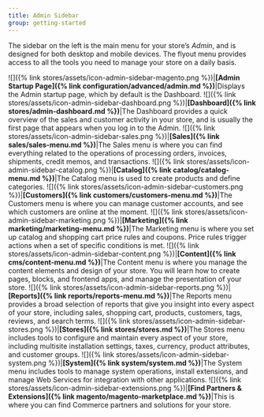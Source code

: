```yaml
---
title: Admin Sidebar
group: getting-started
---
```


The sidebar on the left is the main menu for your store’s _Admin_, and is designed for both desktop and mobile devices. The flyout menu provides access to all the tools you need to manage your store on a daily basis.

![]({% link stores/assets/icon-admin-sidebar-magento.png %})|**[Admin Startup Page]({% link configuration/advanced/admin.md %})**|Displays the Admin startup page, which by default is the Dashboard.
![]({% link stores/assets/icon-admin-sidebar-dashboard.png %})|**[Dashboard]({% link stores/admin-dashboard.md %})**|The Dashboard provides a quick overview of the sales and customer activity in your store, and is usually the first page that appears when you log in to the Admin.
![]({% link stores/assets/icon-admin-sidebar-sales.png %})|**[Sales]({% link sales/sales-menu.md %})**|The Sales menu is where you can find everything related to the operations of processing orders, invoices, shipments, credit memos, and transactions.
![]({% link stores/assets/icon-admin-sidebar-catalog.png %})|**[Catalog]({% link catalog/catalog-menu.md %})**|The Catalog menu is used to create products and define categories.
![]({% link stores/assets/icon-admin-sidebar-customers.png %})|**[Customers]({% link customers/customers-menu.md %})**|The Customers menu is where you can manage customer accounts, and see which customers are online at the moment.
![]({% link stores/assets/icon-admin-sidebar-marketing.png %})|**[Marketing]({% link marketing/marketing-menu.md %})**|The Marketing menu is where you set up catalog and shopping cart price rules and coupons. Price rules trigger actions when a set of specific conditions is met.
![]({% link stores/assets/icon-admin-sidebar-content.png %})|**[Content]({% link cms/content-menu.md %})**|The Content menu is where you manage the content elements and design of your store. You will learn how to create pages, blocks, and frontend apps, and manage the presentation of your store.
![]({% link stores/assets/icon-admin-sidebar-reports.png %})|**[Reports]({% link reports/reports-menu.md %})**|The Reports menu provides a broad selection of reports that give you insight into every aspect of your store, including sales, shopping cart, products, customers, tags, reviews, and search terms.
![]({% link stores/assets/icon-admin-sidebar-stores.png %})|**[Stores]({% link stores/stores.md %})**|The Stores menu includes tools to configure and maintain every aspect of your store, including multisite installation settings, taxes, currency, product attributes, and customer groups.
![]({% link stores/assets/icon-admin-sidebar-system.png %})|**[System]({% link system/system.md %})**|The System menu includes tools to manage system operations, install extensions, and manage Web Services for integration with other applications.
![]({% link stores/assets/icon-admin-sidebar-extensions.png %})|**[Find Partners & Extensions]({% link magento/magento-marketplace.md %})**|This is where you can find Commerce partners and solutions for your store.
